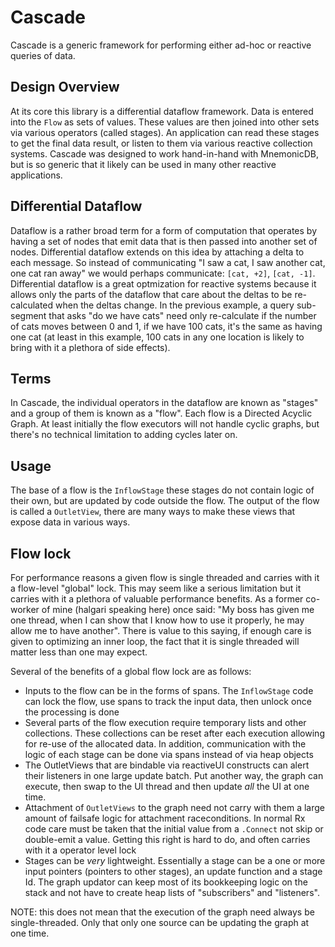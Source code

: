 # Cascade

Cascade is a generic framework for performing either ad-hoc or reactive queries of data.

## Design Overview

At its core this library is a differential dataflow framework. Data is entered into the `Flow` as sets of values. These values are then joined into other sets via various operators (called stages). An application can read these stages to get the final data result, or listen to them via various reactive collection systems. Cascade was designed to work hand-in-hand with MnemonicDB, but is so generic that it likely can be used in many other reactive applications. 

## Differential Dataflow

Dataflow is a rather broad term for a form of computation that operates by having a set of nodes that emit data that is then passed into another set of nodes. Differential dataflow extends on this idea by attaching a delta to each message. So instead of communicating "I saw a cat, I saw another cat, one cat ran away" we would perhaps communicate: `[cat, +2]`, `[cat, -1]`. Differential dataflow is a great optmization for reactive systems because it allows only the parts of the dataflow that care about the deltas to be re-calculated when the deltas change. In the previous example, a query sub-segment that asks "do we have cats" need only re-calculate if the number of cats moves between 0 and 1, if we have 100 cats, it's the same as having one cat (at least in this example, 100 cats in any one location is likely to bring with it a plethora of side effects). 

## Terms

In Cascade, the individual operators in the dataflow are known as "stages" and a group of them is known as a "flow". Each flow is a Directed Acyclic Graph. At least initially the flow executors will not handle cyclic graphs, but there's no technical limitation to adding cycles later on. 

## Usage

The base of a flow is the `InflowStage` these stages do not contain logic of their own, but are updated by code outside the flow. The output of the flow is called a `OutletView`, there are many ways to make these views that expose data in various ways. 

## Flow lock

For performance reasons a given flow is single threaded and carries with it a flow-level "global" lock. This may seem like a serious limitation but it carries with it a plethora of valuable performance benefits. As a former co-worker of mine (halgari speaking here) once said: "My boss has given me one thread, when I can show that I know how to use it properly, he may allow me to have another". There is value to this saying, if enough care is given to optimizing an inner loop, the fact that it is single threaded will matter less than one may expect.

Several of the benefits of a global flow lock are as follows: 

* Inputs to the flow can be in the forms of spans. The `InflowStage` code can lock the flow, use spans to track the input data, then unlock once the processing is done
* Several parts of the flow execution require temporary lists and other collections. These collections can be reset after each execution allowing for re-use of the allocated data. In addition, communication with the logic of each stage can be done via spans instead of via heap objects
* The OutletViews that are bindable via reactiveUI constructs can alert their listeners in one large update batch. Put another way, the graph can execute, then swap to the UI thread and then update *all* the UI at one time.
* Attachment of `OutletViews` to the graph need not carry with them a large amount of failsafe logic for attachment raceconditions. In normal Rx code care must be taken that the initial value from a `.Connect` not skip or double-emit a value. Getting this right is hard to do, and often carries with it a operator level lock
* Stages can be *very* lightweight. Essentially a stage can be a one or more input pointers (pointers to other stages), an update function and a stage Id. The graph updator can keep most of its bookkeeping logic on the stack and not have to create heap lists of "subscribers" and "listeners". 

NOTE: this does not mean that the execution of the graph need always be single-threaded. Only that only one source can be updating the graph at one time. 

